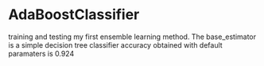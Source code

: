 # AdaBoostClassifier
training and testing my first ensemble learning method.
The base_estimator is a simple decision tree classifier
accuracy obtained with default paramaters is 0.924
